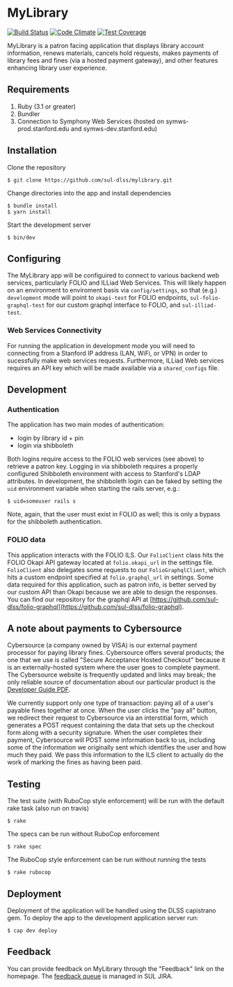 # MyLibrary

[![Build Status](https://github.com/sul-dlss/mylibrary/workflows/CI/badge.svg?branch=main)](https://github.com/sul-dlss/mylibrary/actions?query=workflow%3ACI+branch%3Amain)
[![Code Climate](https://codeclimate.com/github/sul-dlss/mylibrary/badges/gpa.svg)](https://codeclimate.com/github/sul-dlss/mylibrary)
[![Test Coverage](https://api.codeclimate.com/v1/badges/a8f1c5dab3a53ffba586/test_coverage)](https://codeclimate.com/github/sul-dlss/mylibrary/test_coverage)

MyLibrary is a patron facing application that displays library account information,
renews materials, cancels hold requests, makes payments of library fees and fines (via a hosted payment gateway),
and other features enhancing library user experience.

## Requirements

1. Ruby (3.1 or greater)
2. Bundler
3. Connection to Symphony Web Services (hosted on symws-prod.stanford.edu and symws-dev.stanford.edu)

## Installation

Clone the repository

    $ git clone https://github.com/sul-dlss/mylibrary.git

Change directories into the app and install dependencies

    $ bundle install
    $ yarn install

Start the development server

    $ bin/dev

## Configuring

The MyLibrary app will be configuired to connect to various backend web services, particularly FOLIO and
ILLiad Web Services. This will likely happen on an environment to enviroment basis via `config/settings`, so that (e.g.) `development` mode will point to `okapi-test` for FOLIO endpoints, `sul-folio-graphql-test` for our custom graphql interface to FOLIO, and `sul-illiad-test`.

### Web Services Connectivity

For running the application in development mode you will need to connecting from a Stanford IP address (LAN, WiFi, or VPN)
in order to sucessfully make web services requests. Furthermore, ILLiad Web services requires an API key which will be
made available via a `shared_configs` file.

## Development

### Authentication

The application has two main modes of authentication:

- login by library id + pin
- login via shibboleth

Both logins require access to the FOLIO web services (see above) to retrieve a patron key. Logging in via shibboleth requires a properly configured Shibboleth environment with access to Stanford's LDAP attributes. In development, the shibboleth login can be faked by setting the `uid` environment variable when starting the rails server, e.g.:

```
$ uid=someuser rails s
```

Note, again, that the user must exist in FOLIO as well; this is only a bypass for the shibboleth authentication.


### FOLIO data

This application interacts with the FOLIO ILS. Our `FolioClient` class hits the FOLIO Okapi API gateway located at `folio.okapi_url` in the settings file. `FolioClient` also delegates some requests to our `FolioGraphqlClient`, which hits a custom endpoint specified at `folio.graphql_url` in settings. Some data required for this application, such as patron info, is better served by our custom API than Okapi because we are able to design the responses. You can find our repository for the graphql API at [https://github.com/sul-dlss/folio-graphql](https://github.com/sul-dlss/folio-graphql).

## A note about payments to Cybersource
Cybersource (a company owned by VISA) is our external payment processor for paying library fines. Cybersource offers several products; the one that we use is called "Secure Acceptance Hosted Checkout" because it is an externally-hosted system where the user goes to complete payment. The Cybersource website is frequently updated and links may break; the only reliable source of documentation about our particular product is the [Developer Guide PDF](https://developer.cybersource.com/library/documentation/dev_guides/Secure_Acceptance_Hosted_Checkout/Secure_Acceptance_Hosted_Checkout.pdf).

We currently support only one type of transaction: paying all of a user's payable fines together at once. When the user clicks the "pay all" button, we redirect their request to Cybersource via an interstitial form, which generates a POST request containing the data that sets up the checkout form along with a security signature. When the user completes their payment, Cybersource will POST some information back to us, including some of the information we originally sent which identifies the user and how much they paid. We pass this information to the ILS client to actually do the work of marking the fines as having been paid.

## Testing

The test suite (with RuboCop style enforcement) will be run with the default rake task (also run on travis)

    $ rake

The specs can be run without RuboCop enforcement

    $ rake spec

The RuboCop style enforcement can be run without running the tests

    $ rake rubocop

## Deployment

Deployment of the application will be handled using the DLSS capistrano gem. To deploy the app to the development application
server run:

    $ cap dev deploy

## Feedback

You can provide feedback on MyLibrary through the "Feedback" link on the homepage. The [feedback queue](https://jirasul.stanford.edu/jira/projects/MYLIBACCNT) is managed in SUL JIRA.
